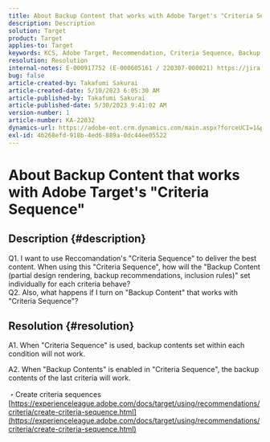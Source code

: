 ```yaml
---
title: About Backup Content that works with Adobe Target's "Criteria Sequence"
description: Description
solution: Target
product: Target
applies-to: Target
keywords: KCS, Adobe Target, Recommendation, Criteria Sequence, Backup Content
resolution: Resolution
internal-notes: E-000917752 (E-000605161 / 220307-000021) https://jira.corp.adobe.com/browse/RECS-5221 https://jira.corp.adobe.com/browse/RECS-5395
bug: false
article-created-by: Takafumi Sakurai
article-created-date: 5/10/2023 6:05:30 AM
article-published-by: Takafumi Sakurai
article-published-date: 5/30/2023 9:41:02 AM
version-number: 1
article-number: KA-22032
dynamics-url: https://adobe-ent.crm.dynamics.com/main.aspx?forceUCI=1&pagetype=entityrecord&etn=knowledgearticle&id=336b11a9-f8ee-ed11-8849-6045bd006793
exl-id: 4b268efd-918b-4ed6-889a-0dc44ee05522
---
```

# About Backup Content that works with Adobe Target's "Criteria Sequence"

## Description {#description}

Q1. I want to use Reccomandation's "Criteria Sequence" to deliver the best content. When using this "Criteria Sequence", how will the "Backup Content (partial design rendering, backup recommendations, inclusion rules)" set individually for each criteria behave?
<br>Q2. Also, what happens if I turn on "Backup Content" that works with "Criteria Sequence"?


## Resolution {#resolution}


A1. When "Criteria Sequence" is used, backup contents set within each condition will not work.

A2. When "Backup Contents" is enabled in "Criteria Sequence", the backup contents of the last criteria will work.

・Create criteria sequences
[https://experienceleague.adobe.com/docs/target/using/recommendations/criteria/create-criteria-sequence.html](https://experienceleague.adobe.com/docs/target/using/recommendations/criteria/create-criteria-sequence.html)
